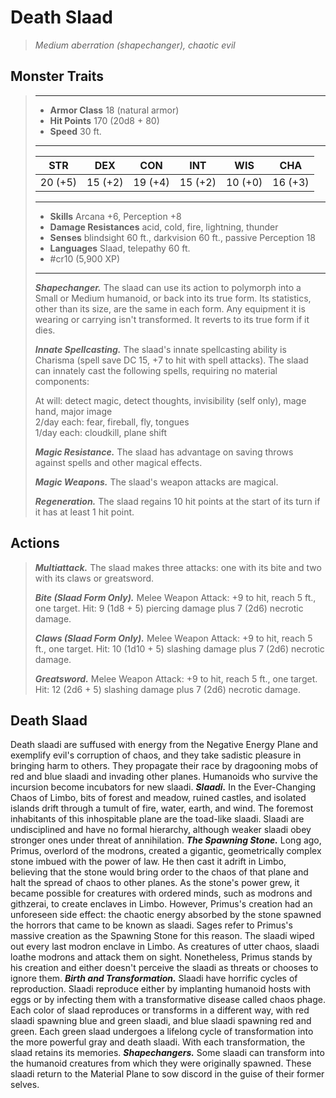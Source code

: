# Death Slaad
>*Medium aberration (shapechanger), chaotic evil*
## Monster Traits
>___
>- **Armor Class** 18 (natural armor)
>- **Hit Points** 170 (20d8 + 80)
>- **Speed** 30 ft.
>___
>|STR|DEX|CON|INT|WIS|CHA|
>|:---:|:---:|:---:|:---:|:---:|:---:|
>|20 (+5)|15 (+2)|19 (+4)|15 (+2)|10 (+0)|16 (+3)|
>___
>- **Skills** Arcana +6, Perception +8
>- **Damage Resistances** acid, cold, fire, lightning, thunder
>- **Senses** blindsight 60 ft., darkvision 60 ft., passive Perception 18
>- **Languages** Slaad, telepathy 60 ft.
>- #cr10 (5,900 XP)
>___
>***Shapechanger.*** The slaad can use its action to polymorph into a Small or Medium humanoid, or back into its true form. Its statistics, other than its size, are the same in each form. Any equipment it is wearing or carrying isn't transformed. It reverts to its true form if it dies.  
>
>***Innate Spellcasting.*** The slaad's innate spellcasting ability is Charisma (spell save DC 15, +7 to hit with spell attacks). The slaad can innately cast the following spells, requiring no material components:  
>
>At will: detect magic, detect thoughts, invisibility (self only), mage hand, major image  
>2/day each: fear, fireball, fly, tongues  
>1/day each: cloudkill, plane shift  
>
>
>***Magic Resistance.*** The slaad has advantage on saving throws against spells and other magical effects.  
>
>***Magic Weapons.*** The slaad's weapon attacks are magical.  
>
>***Regeneration.*** The slaad regains 10 hit points at the start of its turn if it has at least 1 hit point.  
>
## Actions
>***Multiattack.*** The slaad makes three attacks: one with its bite and two with its claws or greatsword.  
>
>***Bite (Slaad Form Only).*** Melee Weapon Attack: +9 to hit, reach 5 ft., one target. Hit: 9 (1d8 + 5) piercing damage plus 7 (2d6) necrotic damage.  
>
>***Claws (Slaad Form Only).*** Melee Weapon Attack: +9 to hit, reach 5 ft., one target. Hit: 10 (1d10 + 5) slashing damage plus 7 (2d6) necrotic damage.  
>
>***Greatsword.*** Melee Weapon Attack: +9 to hit, reach 5 ft., one target. Hit: 12 (2d6 + 5) slashing damage plus 7 (2d6) necrotic damage.
## Death Slaad
Death slaadi are suffused with energy from the Negative Energy Plane and exemplify evil's corruption of chaos, and they take sadistic pleasure in bringing harm to others. They propagate their race by dragooning mobs of red and blue slaadi and invading other planes. Humanoids who survive the incursion become incubators for new slaadi.
***Slaadi.*** In the Ever-Changing Chaos of Limbo, bits of forest and meadow, ruined castles, and isolated islands drift through a tumult of fire, water, earth, and wind. The foremost inhabitants of this inhospitable plane are the toad-like slaadi. Slaadi are undisciplined and have no formal hierarchy, although weaker slaadi obey stronger ones under threat of annihilation.
***The Spawning Stone.***  Long ago, Primus, overlord of the modrons, created a gigantic, geometrically complex stone imbued with the power of law. He then cast it adrift in Limbo, believing that the stone would bring order to the chaos of that plane and halt the spread of chaos to other planes. As the stone's power grew, it became possible for creatures with ordered minds, such as modrons and githzerai, to create enclaves in Limbo. However, Primus's creation had an unforeseen side effect: the chaotic energy absorbed by the stone spawned the horrors that came to be known as slaadi. Sages refer to Primus's massive creation as the Spawning Stone for this reason.
The slaadi wiped out every last modron enclave in Limbo. As creatures of utter chaos, slaadi loathe modrons and attack them on sight. Nonetheless, Primus stands by his creation and either doesn't perceive the slaadi as threats or chooses to ignore them.
***Birth and Transformation.***  Slaadi have horrific cycles of reproduction. Slaadi reproduce either by implanting humanoid hosts with eggs or by infecting them with a transformative disease called chaos phage. Each color of slaad reproduces or transforms in a different way, with red slaadi spawning blue and green slaadi, and blue slaadi spawning red and green. Each green slaad undergoes a lifelong cycle of transformation into the more powerful gray and death slaadi. With each transformation, the slaad retains its memories.
***Shapechangers.***  Some slaadi can transform into the humanoid creatures from which they were originally spawned. These slaadi return to the Material Plane to sow discord in the guise of their former selves.